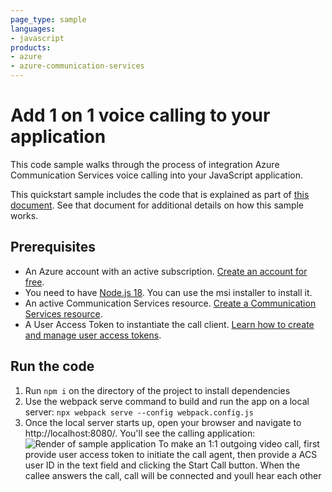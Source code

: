 ```yaml
---
page_type: sample
languages:
- javascript
products:
- azure
- azure-communication-services
---
```


# Add 1 on 1 voice calling to your application

This code sample walks through the process of integration Azure Communication Services voice calling into your JavaScript application.

This quickstart sample includes the code that is explained as part of [this document](https://docs.microsoft.com/azure/communication-services/quickstarts/voice-video-calling/getting-started-with-calling?pivots=platform-web). See that document for additional details on how this sample works.

## Prerequisites
- An Azure account with an active subscription. [Create an account for free](https://azure.microsoft.com/free/?WT.mc_id=A261C142F).
- You need to have [Node.js 18](https://nodejs.org/dist/v18.18.0/). You can use the msi installer to install it.
- An active Communication Services resource. [Create a Communication Services resource](https://docs.microsoft.com/azure/communication-services/quickstarts/create-communication-resource).
- A User Access Token to instantiate the call client. [Learn how to create and manage user access tokens](https://docs.microsoft.com/azure/communication-services/quickstarts/access-tokens?pivots=programming-language-javascript).

## Run the code
1. Run `npm i` on the directory of the project to install dependencies
2. Use the webpack serve command to build and run the app on a local server:
`npx webpack serve --config webpack.config.js`
3. Once the local server starts up, open your browser and navigate to http://localhost:8080/. You'll see the calling application:
![Render of sample application](../media/1-on-1-voice-calling.png)
To make an 1:1 outgoing video call, first provide user access token to initiate the call agent, then provide a ACS user ID in the text field and clicking the Start Call button. When the callee answers the call, call will be connected and youll hear each other

